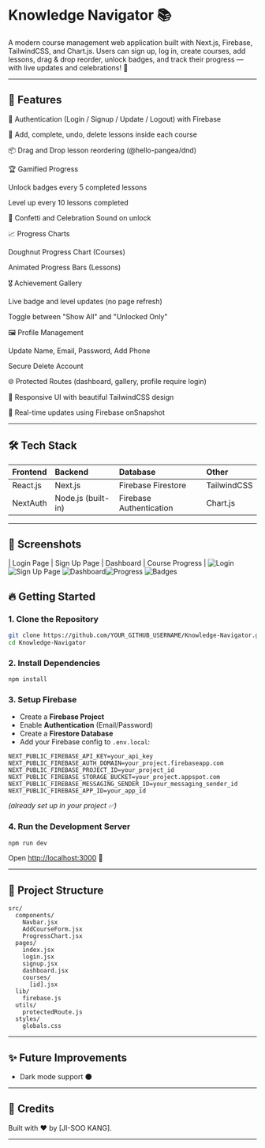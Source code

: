 # Knowledge Navigator 📚

A modern course management web application built with Next.js, Firebase, TailwindCSS, and Chart.js.
Users can sign up, log in, create courses, add lessons, drag & drop reorder, unlock badges, and track their progress — with live updates and celebrations! 🎉

---

## 🚀 Features

🔐 Authentication (Login / Signup / Update / Logout) with Firebase

📖 Add, complete, undo, delete lessons inside each course

📦 Drag and Drop lesson reordering (@hello-pangea/dnd)

🏆 Gamified Progress

Unlock badges every 5 completed lessons

Level up every 10 lessons completed

🎉 Confetti and Celebration Sound on unlock

📈 Progress Charts

Doughnut Progress Chart (Courses)

Animated Progress Bars (Lessons)

🎖️ Achievement Gallery

Live badge and level updates (no page refresh)

Toggle between "Show All" and "Unlocked Only"

🖼️ Profile Management

Update Name, Email, Password, Add Phone

Secure Delete Account

🌐 Protected Routes (dashboard, gallery, profile require login)

🎨 Responsive UI with beautiful TailwindCSS design

🎯 Real-time updates using Firebase onSnapshot


---

## 🛠️ Tech Stack

| Frontend | Backend | Database | Other |
|:---|:---|:---|:---|
| React.js | Next.js | Firebase Firestore | TailwindCSS |
| NextAuth | Node.js (built-in) | Firebase Authentication | Chart.js | @hello-pangea/dnd, MP3 Sound Effects |

---

## 📸 Screenshots

| Login Page | Sign Up Page | Dashboard | Course Progress |
![Login](https://github.com/user-attachments/assets/f2e49f5e-2c22-4580-a5ae-232336c96d7c) ![Sign Up Page](https://github.com/user-attachments/assets/5db7e7b6-40fb-433d-a502-aa42f12c776a)
![Dashboard](https://github.com/user-attachments/assets/d33808b1-54d7-4811-ba71-a0e526df668e)![Progress](https://github.com/user-attachments/assets/81d49a6a-aff9-4f92-bdb2-e8078534a2f5) 
![Badges](https://github.com/user-attachments/assets/d786bcda-be89-4c48-a531-efbf5edc863c)


## 🔥 Getting Started

### 1. Clone the Repository

```bash
git clone https://github.com/YOUR_GITHUB_USERNAME/Knowledge-Navigator.git
cd Knowledge-Navigator
```

### 2. Install Dependencies

```bash
npm install
```

### 3. Setup Firebase

- Create a **Firebase Project**
- Enable **Authentication** (Email/Password)
- Create a **Firestore Database**
- Add your Firebase config to `.env.local`:

```env
NEXT_PUBLIC_FIREBASE_API_KEY=your_api_key
NEXT_PUBLIC_FIREBASE_AUTH_DOMAIN=your_project.firebaseapp.com
NEXT_PUBLIC_FIREBASE_PROJECT_ID=your_project_id
NEXT_PUBLIC_FIREBASE_STORAGE_BUCKET=your_project.appspot.com
NEXT_PUBLIC_FIREBASE_MESSAGING_SENDER_ID=your_messaging_sender_id
NEXT_PUBLIC_FIREBASE_APP_ID=your_app_id
```

_(already set up in your project ✅)_

### 4. Run the Development Server

```bash
npm run dev
```

Open [http://localhost:3000](http://localhost:3000) 🚀

---

## 🧠 Project Structure

```
src/
  components/
    Navbar.jsx
    AddCourseForm.jsx
    ProgressChart.jsx
  pages/
    index.jsx
    login.jsx
    signup.jsx
    dashboard.jsx
    courses/
      [id].jsx
  lib/
    firebase.js
  utils/
    protectedRoute.js
  styles/
    globals.css
```

---

## ✨ Future Improvements
- Dark mode support 🌑
---

## 🙌 Credits

Built with ❤️ by [JI-SOO KANG].

---
